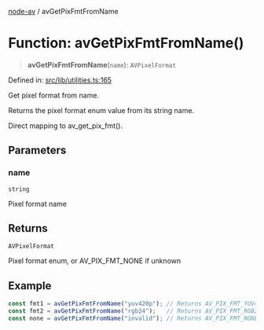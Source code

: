 [node-av](../globals.md) / avGetPixFmtFromName

# Function: avGetPixFmtFromName()

> **avGetPixFmtFromName**(`name`): `AVPixelFormat`

Defined in: [src/lib/utilities.ts:165](https://github.com/seydx/av/blob/f8631fc881b394300b1479f511d55cf1c370a87f/src/lib/utilities.ts#L165)

Get pixel format from name.

Returns the pixel format enum value from its string name.

Direct mapping to av_get_pix_fmt().

## Parameters

### name

`string`

Pixel format name

## Returns

`AVPixelFormat`

Pixel format enum, or AV_PIX_FMT_NONE if unknown

## Example

```typescript
const fmt1 = avGetPixFmtFromName("yuv420p"); // Returns AV_PIX_FMT_YUV420P
const fmt2 = avGetPixFmtFromName("rgb24");   // Returns AV_PIX_FMT_RGB24
const none = avGetPixFmtFromName("invalid"); // Returns AV_PIX_FMT_NONE
```
